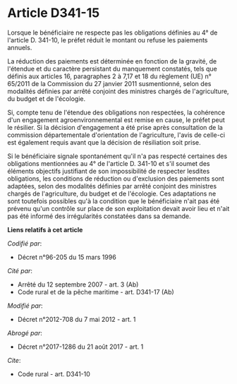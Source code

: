 # Article D341-15

Lorsque le bénéficiaire ne respecte pas les obligations définies au 4° de l'article D. 341-10, le préfet réduit le montant ou
refuse les paiements annuels. 

La réduction des paiements est déterminée en fonction de la gravité, de l'étendue et du caractère persistant du manquement
constatés, tels que définis aux articles 16, paragraphes 2 à 7,17 et 18 du règlement (UE) n° 65/2011 de la Commission du 27
janvier 2011 susmentionné, selon des modalités définies par arrêté conjoint des ministres chargés de l'agriculture, du budget
et de l'écologie. 

Si, compte tenu de l'étendue des obligations non respectées, la cohérence d'un engagement agroenvironnemental est remise en
cause, le préfet peut le résilier. Si la décision d'engagement a été prise après consultation de la commission départementale
d'orientation de l'agriculture, l'avis de celle-ci est également requis avant que la décision de résiliation soit prise. 

Si le bénéficiaire signale spontanément qu'il n'a pas respecté certaines des obligations mentionnées au 4° de l'article D.
341-10 et s'il soumet des éléments objectifs justifiant de son impossibilité de respecter lesdites obligations, les
conditions de réduction ou d'exclusion des paiements sont adaptées, selon des modalités définies par arrêté conjoint des
ministres chargés de l'agriculture, du budget et de l'écologie. Ces adaptations ne sont toutefois possibles qu'à la condition
que le bénéficiaire n'ait pas été prévenu qu'un contrôle sur place de son exploitation devait avoir lieu et n'ait pas été
informé des irrégularités constatées dans sa demande.

**Liens relatifs à cet article**

_Codifié par_:

  - Décret n°96-205 du 15 mars 1996

_Cité par_:

  - Arrêté du 12 septembre 2007 - art. 3 (Ab)
  - Code rural et de la pêche maritime - art. D341-17 (Ab)

_Modifié par_:

  - Décret n°2012-708 du 7 mai 2012 - art. 1

_Abrogé par_:

  - Décret n°2017-1286 du 21 août 2017 - art. 1

_Cite_:

  - Code rural - art. D341-10
